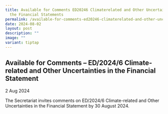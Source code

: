 ```yaml
---
title: Available for Comments ED20246 Climaterelated and Other Uncertainties in
  the Financial Statements
permalink: /available-for-comments-ed20246-climaterelated-and-other-uncertainties-in-the-financial-statements/
date: 2024-08-02
layout: post
description: ""
image: ""
variant: tiptap
---
```

<h2>Available for Comments – ED/2024/6 Climate-related and Other Uncertainties in the Financial Statement</h2>
<p>2 Aug 2024</p>
<p>The Secretariat invites comments on ED/2024/6 Climate-related and Other
Uncertainties in the Financial Statement by 30 August 2024.</p>